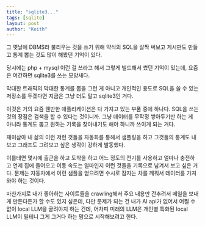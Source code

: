 ```yaml
---
title: "sqlite3..."
tags: [sqlite]
layout: post
author: "Keith"
---
```


그 옛날에 DBMS라 불리우는 것을 쓰기 위해 약식의 SQL을 살짝 써보고 게시판도 만들고 통계 뽑는 것도 많이 해봤던 기억이 있다. 

당시에는 php + mysql 이런 걸 쓰라고 해서 그렇게 빌드해서 썼던 기억이 있는데, 요즘은 여간하면 sqlite3를 쓰는 모양새다.

막대한 트래픽의 막대한 통계를 뽑을 그런 게 아니고 개인적인 용도로 SQL을 쓸 수 있는 저장소를 두겠다면 지금은 그냥 더도 말고 sqlite3인 거다.

이것은 거의 요즘 웬만한 애플리케이션은 다 가지고 있는 부품 중에 하나다. SQL을 쓰는 것의 장점은 검색을 할 수 있다는 것이니까. 그냥 데이터를 무작정 쌓아두기만 하는 게 아니라 통계도 뽑고 원하는 기록을 찾아내기도 해야 하니까 쓰이게 되는 거다.

재미삼아 내 삶의 이런 저런 것들을 자동화를 통해서 샘플링을 하고 그것들의 통계도 내보고 그래프도 그려보고 싶은 생각이 강하게 발동했다.

이를테면 몇시에 출근을 하고 도착을 하고 어느 정도의 전기를 사용하고 얼마나 충전하고 언제 집에 들어오고 이동 속도는 얼마인지 이런 것들을 기록으로 남겨서 보고 싶은 거다. 문제는 자동차에서 이런 샘플을 얻으려면 수시로 잠자는 차를 깨워서 데이터를 가져와야 하는 것이다. 

마찬가지로 내가 좋아하는 사이트들을 crawling해서 주요 내용만 간추려서 메일을 보내게 만든다든가 할 수도 있지 싶은데, 다만 문제가 되는 건 내가 AI api가 없어서 어쩔 수 없이 local LLM을 굴려야지 하는 건데, 어차피 미래의 LLM은 개인별 특화된 local LLM이 될테니 그게 그거다 하는 맘으로 시작해보려고 한다.
